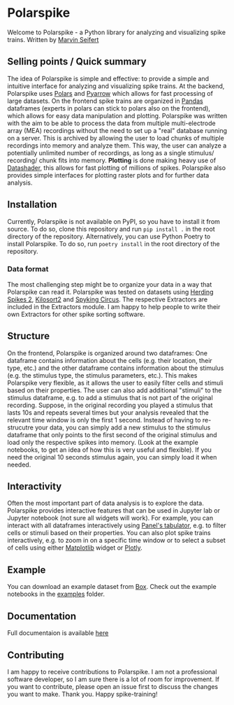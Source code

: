 # Polarspike

Welcome to Polarspike - a Python library for analyzing and visualizing spike trains. Written by
[Marvin Seifert](m.seifert@sussex.ac.uk)

## Selling points / Quick summary

The idea of Polarspike is simple and effective: to provide a simple and intuitive interface for analyzing and
visualizing spike trains. At the backend, Polarspike uses [Polars](https://www.pola.rs)
and [Pyarrow](https://arrow.apache.org/docs/python/) which allows for fast processing of large datasets. On the frontend
spike trains are organized in [Pandas](https://pandas.pydata.org/) dataframes (experts in polars can stick to polars
also
on the frontend), which allows for easy data manipulation
and plotting.
Polarspike was written with the aim to be able to process the data from multiple multi-electrode array (MEA) recordings
without the need to set up a "real" database running on a server.
This is archived by allowing the user to load chunks of multiple recordings into memory and analyze them. This way,
the user can analyze a potentially unlimited number of recordings, as long as a single stimulus/ recording/ chunk
fits into memory.
<b>Plotting</b> is done making heavy use of [Datashader](https://datashader.org/), this allows for fast plotting
of millions of spikes. Polarspike also provides simple interfaces for plotting raster plots and for further data
analysis.

## Installation

Currently, Polarspike is not available on PyPI, so you have to install it from source. To do so, clone this repository
and run `pip install .` in the root directory of the repository. Alternatively, you can use Python Poetry to install
Polarspike. To do so, run `poetry install` in the root directory of the repository.

### Data format

The most challenging step might be to organize your data in a way that Polarspike can read it. Polarspike was tested
on datasets
using [Herding Spikes 2](https://github.com/mhhennig/HS2), [Kilosort2](https://github.com/MouseLand/Kilosort2) and
[Spyking Circus](https://spyking-circus.readthedocs.io/en/latest/). The respective Extractors are included in
the Extractors module. I am happy to help people to write their own Extractors for other spike sorting software.

## Structure

On the frontend, Polarspike is organized around two dataframes: One dataframe contains information about the
cells (e.g. their location, their type, etc.) and the other dataframe contains information about the stimulus
(e.g. the stimulus type, the stimulus parameters, etc.). This makes Polarspike very flexible, as it allows the user
to easily filter cells and stimuli based on their properties. The user can also add additional "stimuli" to the
stimulus dataframe, e.g. to add a stimulus that is not part of the original recording. Suppose, in the original
recording
you played a stimulus that lasts 10s and repeats several times but your analysis revealed that the relevant time window
is only the first 1 second.
Instead of having to re-strucutre your data, you can simply add a new stimulus to the stimulus dataframe that only
points to the first second of the original stimulus and load only the respective spikes into memory. (Look at the
example
notebooks, to get an idea of how this is very useful and flexible).
If you need the original 10 seconds stimulus again, you can simply load it when needed.

## Interactivity

Often the most important part of data analysis is to explore the data. Polarspike provides interactive
features that can be used in Jupyter lab or Jupyter notebook (not sure all widgets will work). For example, you can
interact with all
dataframes interactively using [Panel's tabulator](https://panel.holoviz.org), e.g. to filter cells or stimuli based on
their properties. You can
also plot
spike trains interactively, e.g. to zoom in on a specific time window or to select a subset of cells using either
[Matplotlib](https://matplotlib.org/) widget or [Plotly](https://plotly.com/).

## Example

You can download an example dataset from [Box](). Check out the example notebooks in the [examples](examples) folder.

## Documentation

Full documentaion is available [here](https://polarspike.readthedocs.io/en/latest/)

## Contributing

I am happy to receive contributions to Polarspike. I am not a professional software developer, so I am sure there is
a lot of room for improvement. If you want to contribute, please open an issue first to discuss
the changes you want to make. Thank you. Happy spike-training!
